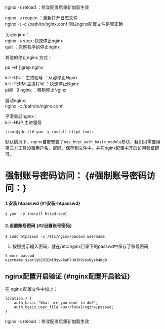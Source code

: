 nginx -s reload ：修改配置后重新加载生效

nginx -s reopen ：重新打开日志文件  
nginx -t -c /path/to/nginx.conf 测试nginx配置文件是否正确

关闭nginx：  
nginx -s stop :快速停止nginx  
quit ：完整有序的停止nginx

其他的停止nginx 方式：

ps -ef \| grep nginx

kill -QUIT 主进程号 ：从容停止Nginx  
kill -TERM 主进程号 ：快速停止Nginx  
pkill -9 nginx ：强制停止Nginx

启动nginx:  
nginx -c /path/to/nginx.conf

平滑重启nginx：  
kill -HUP 主进程号

`[root@jdc /]# yum -y install httpd-tools`

默认情况下，nginx自带安装了`ngx_http_auth_basic_module`模块，我们只需要用第三方工具设置用户名、密码，保存到文件中，并在nginx配置中开启访问验证即可。

# 强制账号密码访问： {#强制账号密码访问：}

#### 1.安装 htpasswd {#1安装-htpasswd}

```
$ yum  -y install httpd-tool

```

#### 2.设置账号密码 {#2设置账号密码}

```
$ sudo htpasswd -c /etc/nginx/passwd username

```

1. 按照提示输入密码，就在/etc/nginx目录下的passwd中保存了账号密码

```
$ more passwd 
username:$apr1$b2RIEmiN$yxkWM7HUJb9VoyDyek4Kg0

```

## nginx配置开启验证 {#nginx配置开启验证}

在 nginx 配置文件中加上：

```
location / {
    auth_basic "What are you want to do?";
    auth_basic_user_file /usr/local/nginx/passwd;
}

```

nginx -s reload ：修改配置后重新加载生效

